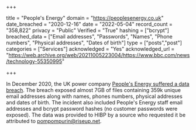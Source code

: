 +++

title = "People&#x27;s Energy"
domain = "https://peoplesenergy.co.uk"
date_breached = "2020-12-16"
date = "2022-05-04"
record_count = "358,822"
privacy = "Public"
Verified = "True"
hashing = ["bcrypt"]
breached_data = ["Email addresses", "Passwords", "Names", "Phone numbers", "Physical addresses", "Dates of birth"]
type = ["posts","post"]
categories = ["Services"]
acknowledged = "Yes"
acknowledged_url = "https://web.archive.org/web/20211005223004/https://www.bbc.com/news/technology-55350995"

+++


In December 2020, the UK power company <a href="https://www.bbc.com/news/technology-55350995" target="_blank" rel="noopener">People's Energy suffered a data breach</a>. The breach exposed almost 7GB of files containing 359k unique email addresses along with names, phones numbers, physical addresses and dates of birth. The incident also included People's Energy staff email addresses and bcrypt password hashes (no customer passwords were exposed). The data was provided to HIBP by a source who requested it be attributed to pompompurin@riseup.net.

